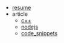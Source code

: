* [resume](md/resume.md)
* article
    * [c++](md/article/c++.md)
    * [nodejs](md/article/nodejs.md)
    * [code_snippets](md/article/code_snippets.md)
    